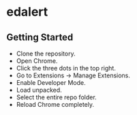# edalert

## Getting Started
- Clone the repository.
- Open Chrome.
- Click the three dots in the top right.
- Go to Extensions -> Manage Extensions.
- Enable Developer Mode.
- Load unpacked.
- Select the entire repo folder.
- Reload Chrome completely.
